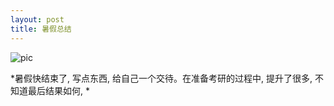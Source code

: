 ```yaml
---
layout: post
title: 暑假总结
---
```



![pic](https://github.com/shennian/shennian.github.io/tree/master/_posts/summer.jpg)

*暑假快结束了,  写点东西, 给自己一个交待。在准备考研的过程中,  提升了很多, 不知道最后结果如何, *